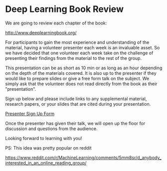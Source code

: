 
# Deep Learning Book Review

We are going to review each chapter of the book:

http://www.deeplearningbook.org/ 



For participants to gain the most experience and understanding of the material, having a volunteer presenter each week is an invaluable asset. So we have decided  that one volunteer each week take on the challenge of presenting their findings from the material to the rest of the group.

This presentation can be as short as 10 min or as long as an hour depending on the depth of the materials covered. It is also up to the presenter if they would like to prepare slides or give a free form talk on the subject. We simply ask that the volunteer does not read directly from the book as their "presentation". 

Sign up below and please include links to any supplemental material, research papers, or your slides that are cited during your presentation.



[Presenter Sign Up Form](https://docs.google.com/spreadsheets/d/1PDD7jrVdxN0fW3XguqSQ3RZFG6c2PDCiAkZ_CH4xXX4/edit#gid=1898013745)



Once the presenter has given their talk, we will open up the floor for discussion and questions from the audience.


Looking forward to learning with you!



PS: This idea was pretty popular on reddit 

https://www.reddit.com/r/MachineLearning/comments/5mm8sr/d_anybody_interested_in_an_online_reading_group/
